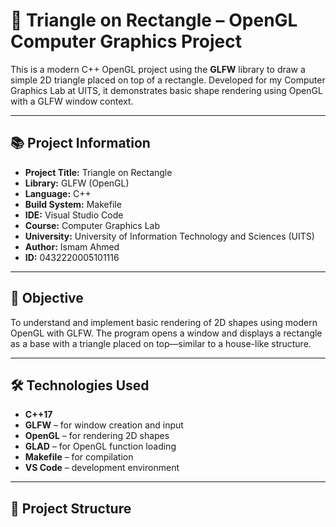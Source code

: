 # 🧱 Triangle on Rectangle – OpenGL Computer Graphics Project

This is a modern C++ OpenGL project using the **GLFW** library to draw a simple 2D triangle placed on top of a rectangle. Developed for my Computer Graphics Lab at UITS, it demonstrates basic shape rendering using OpenGL with a GLFW window context.

---

## 📚 Project Information

- **Project Title:** Triangle on Rectangle
- **Library:** GLFW (OpenGL)
- **Language:** C++
- **Build System:** Makefile
- **IDE:** Visual Studio Code
- **Course:** Computer Graphics Lab
- **University:** University of Information Technology and Sciences (UITS)
- **Author:** Ismam Ahmed
- **ID:** 0432220005101116

---

## 🎯 Objective

To understand and implement basic rendering of 2D shapes using modern OpenGL with GLFW. The program opens a window and displays a rectangle as a base with a triangle placed on top—similar to a house-like structure.

---

## 🛠️ Technologies Used

- **C++17**
- **GLFW** – for window creation and input
- **OpenGL** – for rendering 2D shapes
- **GLAD** – for OpenGL function loading
- **Makefile** – for compilation
- **VS Code** – development environment

---

## 🧩 Project Structure
